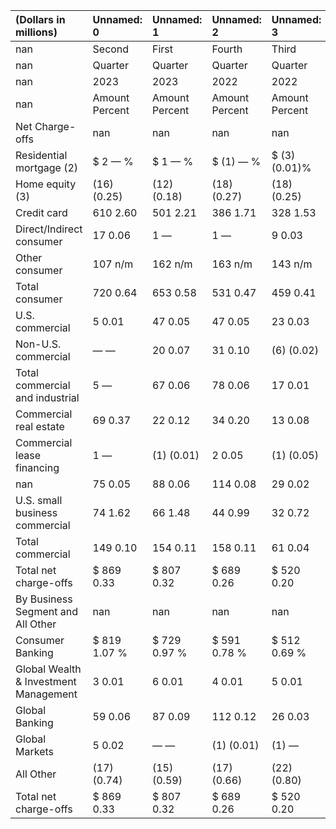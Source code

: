 | (Dollars in millions)                 | Unnamed: 0     | Unnamed: 1     | Unnamed: 2     | Unnamed: 3     | Unnamed: 4     |
|:--------------------------------------|:---------------|:---------------|:---------------|:---------------|:---------------|
| nan                                   | Second         | First          | Fourth         | Third          | Second         |
| nan                                   | Quarter        | Quarter        | Quarter        | Quarter        | Quarter        |
| nan                                   | 2023           | 2023           | 2022           | 2022           | 2022           |
| nan                                   | Amount Percent | Amount Percent | Amount Percent | Amount Percent | Amount Percent |
| Net Charge-offs                       | nan            | nan            | nan            | nan            | nan            |
| Residential mortgage (2)              | $ 2 — %        | $ 1  — %       | $ (1)  — %     | $ (3)  (0.01)% | $ 86 0.15 %    |
| Home equity (3)                       | (16)  (0.25)   | (12)  (0.18)   | (18) (0.27)    | (18)  (0.25)   | (24) (0.37)    |
| Credit card                           | 610 2.60       | 501 2.21       | 386  1.71      | 328 1.53       | 323  1.60      |
| Direct/Indirect consumer              | 17 0.06        | 1 —            | 1  —           | 9 0.03         | 4  0.02        |
| Other consumer                        | 107 n/m        | 162 n/m        | 163 n/m        | 143 n/m        | 136 n/m        |
| Total consumer                        | 720 0.64       | 653 0.58       | 531 0.47       | 459  0.41      | 525 0.47       |
| U.S. commercial                       | 5  0.01        | 47 0.05        | 47  0.05       | 23  0.03       | 15  0.02       |
| Non-U.S. commercial                   | —  —           | 20  0.07       | 31 0.10        | (6) (0.02)     | (5)  (0.01)    |
| Total commercial and industrial       | 5 —            | 67 0.06        | 78  0.06       | 17  0.01       | 10  0.01       |
| Commercial real estate                | 69 0.37        | 22  0.12       | 34 0.20        | 13  0.08       | (4) (0.03)     |
| Commercial lease financing            | 1 —            | (1) (0.01)     | 2  0.05        | (1)  (0.05)    | 4 0.13         |
| nan                                   | 75 0.05        | 88 0.06        | 114 0.08       | 29 0.02        | 10  0.01       |
| U.S. small business commercial        | 74  1.62       | 66 1.48        | 44 0.99        | 32  0.72       | 36  0.79       |
| Total commercial                      | 149  0.10      | 154 0.11       | 158  0.11      | 61  0.04       | 46 0.03        |
| Total net charge-offs                 | $ 869  0.33    | $ 807  0.32    | $ 689  0.26    | $ 520  0.20    | $ 571 0.23     |
| By Business Segment and All Other     | nan            | nan            | nan            | nan            | nan            |
| Consumer Banking                      | $ 819 1.07 %   | $ 729 0.97 %   | $ 591  0.78 %  | $ 512 0.69 %   | $ 502 0.70 %   |
| Global Wealth & Investment Management | 3 0.01         | 6 0.01         | 4 0.01         | 5 0.01         | 9  0.02        |
| Global Banking                        | 59  0.06       | 87  0.09       | 112 0.12       | 26  0.03       | 14  0.01       |
| Global Markets                        | 5 0.02         | — —            | (1)  (0.01)    | (1) —          | (4) (0.01)     |
| All Other                             | (17)  (0.74)   | (15)  (0.59)   | (17)  (0.66)   | (22) (0.80)    | 50  1.40       |
| Total net charge-offs                 | $ 869 0.33     | $ 807 0.32     | $ 689 0.26     | $ 520 0.20     | $ 571 0.23     |
